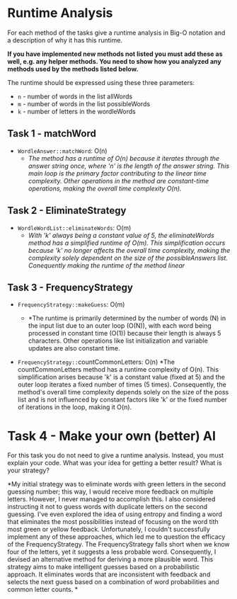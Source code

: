 # Runtime Analysis
For each method of the tasks give a runtime analysis in Big-O notation and a description of why it has this runtime.

**If you have implemented new methods not listed you must add these as well, e.g. any helper methods. You need to show how you analyzed any methods used by the methods listed below.**

The runtime should be expressed using these three parameters:
   * `n` - number of words in the list allWords
   * `m` - number of words in the list possibleWords
   * `k` - number of letters in the wordleWords


## Task 1 - matchWord
* `WordleAnswer::matchWord`: O(n)
    * *The method has a runtime of O(n) because it iterates through the answer string once, where 'n' is the length of the answer string. This main loop is the primary factor contributing to the linear time complexity. Other operations in the method are constant-time operations, making the overall time complexity O(n).*

## Task 2 - EliminateStrategy
* `WordleWordList::eliminateWords`: O(m)
    * *With 'k' always being a constant value of 5, the eliminateWords method has a simplified runtime of O(m). This simplification occurs because 'k' no longer affects the overall time complexity, making the complexity solely dependent on the size of the possibleAnswers list. Conequently making the runtime of the method linear*


## Task 3 - FrequencyStrategy
* `FrequencyStrategy::makeGuess`: O(m)
    * *The runtime is primarily determined by the number of words (N) in the input list due to an outer loop (O(N)), with each word being processed in constant time (O(1)) because their length is always 5 characters. Other operations like list initialization and variable updates are also constant time.

* `FrequencyStrategy::`countCommonLetters: O(n)
    *The countCommonLetters method has a runtime complexity of O(n). This simplification arises because 'k' is a constant value (fixed at 5) and the outer loop iterates a fixed number of times (5 times). Consequently, the method's overall time complexity depends solely on the size of the poss list and is not influenced by constant factors like 'k' or the fixed number of iterations in the loop, making it O(n).


# Task 4 - Make your own (better) AI
For this task you do not need to give a runtime analysis. 
Instead, you must explain your code. What was your idea for getting a better result? What is your strategy?

*My initial strategy was to eliminate words with green letters in the second guessing number; this way, I would receive more feedback on multiple letters. However, I never managed to accomplish this. I also considered instructing it not to guess words with duplicate letters on the second guessing. I've even explored the idea of using entropy and finding a word that eliminates the most possibilities instead of focusing on the word tith most green or yellow feedback. Unfortunately, I couldn't successfully implement any of these approaches, which led me to question the efficacy of the FrequencyStrategy. The FrequencyStrategy falls short when we know four of the letters, yet it suggests a less probable word. Consequently, I devised an alternative method for deriving a more plausible word. This strategy aims to make intelligent guesses based on a probabilistic approach. It eliminates words that are inconsistent with feedback and selects the next guess based on a combination of word probabilities and common letter counts. *
